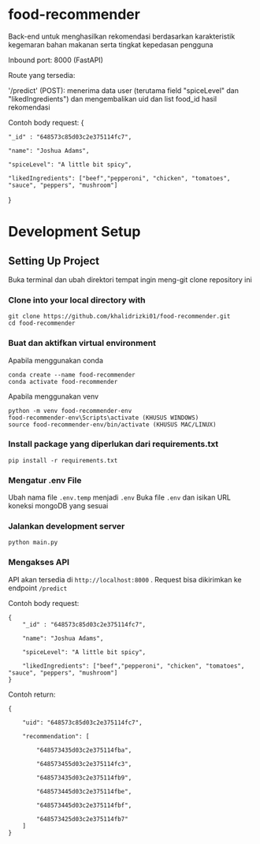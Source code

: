 # food-recommender
Back-end untuk menghasilkan rekomendasi berdasarkan karakteristik kegemaran bahan makanan serta tingkat kepedasan pengguna

Inbound port: 8000 (FastAPI)

Route yang tersedia:

'/predict' (POST): menerima data user (terutama field "spiceLevel" dan "likedIngredients") dan mengembalikan uid dan list food_id hasil rekomendasi

Contoh body request: 
{

    "_id" : "648573c85d03c2e375114fc7",
    
    "name": "Joshua Adams",
    
    "spiceLevel": "A little bit spicy",
    
    "likedIngredients": ["beef","pepperoni", "chicken", "tomatoes", "sauce", "peppers", "mushroom"]
    
}

# Development Setup

## Setting Up Project
Buka terminal dan ubah direktori tempat ingin meng-git clone repository ini

### Clone into your local directory with 
```
git clone https://github.com/khalidrizki01/food-recommender.git
cd food-recommender
```

### Buat dan aktifkan virtual environment
Apabila menggunakan conda
```
conda create --name food-recommender
conda activate food-recommender
```
Apabila menggunakan venv
```
python -m venv food-recommender-env
food-recommender-env\Scripts\activate (KHUSUS WINDOWS)
source food-recommender-env/bin/activate (KHUSUS MAC/LINUX)
```

### Install package yang diperlukan dari requirements.txt
```
pip install -r requirements.txt
```


### Mengatur .env File
Ubah nama file `.env.temp` menjadi `.env`
Buka file `.env` dan isikan URL koneksi mongoDB yang sesuai

### Jalankan development server
```
python main.py
```

### Mengakses API
API akan tersedia di `http://localhost:8000` . Request bisa dikirimkan ke endpoint `/predict`

Contoh body request: 
```
{
    "_id" : "648573c85d03c2e375114fc7",
    
    "name": "Joshua Adams",
    
    "spiceLevel": "A little bit spicy",
    
    "likedIngredients": ["beef","pepperoni", "chicken", "tomatoes", "sauce", "peppers", "mushroom"] 
}
```


Contoh return:
```
{

    "uid": "648573c85d03c2e375114fc7",
    
    "recommendation": [
    
        "648573435d03c2e375114fba",
        
        "648573455d03c2e375114fc3",
        
        "648573435d03c2e375114fb9",
        
        "648573445d03c2e375114fbe",
        
        "648573445d03c2e375114fbf",
        
        "648573425d03c2e375114fb7"
    ]
}
```
